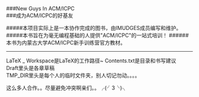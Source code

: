 ###New Guys In ACM/ICPC  
###成为ACM/ICPC的好基友

#####本项目实际上是一本协作完成的图书，由IMUDGES成员编写和维护。
#####本书旨在为毫无编程基础的人提供"ACM/ICPC"的一站式培训！
######本书为内蒙古大学ACM/ICPC新手训练营官方教材。
***

LaTeX _ Workspace是LaTeX的工作路径~
Contents.txt是目录和书写建议  
Draft里头是各章草稿  
TMP_DIR里头是每个人的临时文件夹，别人切记勿动。。。。  
  
这么多人合作。。尽量避免冲突啊亲们。。╭(╯3╰)╮
